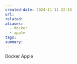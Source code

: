 ```yaml
---
created-date: 2024-11-11 22:15
url: 
related: 
aliases:
  - docker
  - apple
tags: 
summary:
---
```

Docker 
Apple 